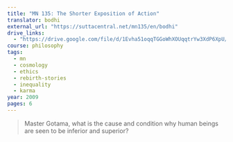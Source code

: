 ```yaml
---
title: "MN 135: The Shorter Exposition of Action"
translator: bodhi
external_url: "https://suttacentral.net/mn135/en/bodhi"
drive_links:
  - "https://drive.google.com/file/d/1Evha51oqqTGGoWhXOUqqtrYw3XdP6XpU/view?usp=drivesdk"
course: philosophy
tags:
  - mn
  - cosmology
  - ethics
  - rebirth-stories
  - inequality
  - karma
year: 2009
pages: 6
---
```


> Master Gotama, what is the cause and condition why human beings are seen to be inferior and superior?

